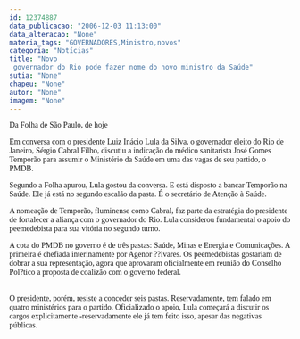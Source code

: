```yaml
---
id: 12374887
data_publicacao: "2006-12-03 11:13:00"
data_alteracao: "None"
materia_tags: "GOVERNADORES,Ministro,novos"
categoria: "Notícias"
title: "Novo
 governador do Rio pode fazer nome do novo ministro da Saúde"
sutia: "None"
chapeu: "None"
autor: "None"
imagem: "None"
---
```

<p><P><FONT face=Verdana>Da Folha de São Paulo, de hoje</FONT></P></p>
<p><P><FONT face=Verdana>Em conversa com o presidente Luiz Inácio Lula da Silva, o governador eleito do Rio de Janeiro, Sérgio Cabral Filho, discutiu a indicação do médico sanitarista José Gomes Temporão para assumir o Ministério da Saúde em uma das vagas de seu partido, o PMDB.<BR></FONT></P></p>
<p><P><FONT face=Verdana>Segundo a Folha apurou, Lula gostou da conversa. E está disposto a bancar Temporão na Saúde. Ele já está no segundo escalão da pasta. É o secretário de Atenção à Saúde.<BR></FONT></P></p>
<p><P><FONT face=Verdana>A nomeação de Temporão, fluminense como Cabral, faz parte da estratégia do presidente de fortalecer a aliança com o governador do Rio. Lula considerou fundamental o apoio do peemedebista para sua vitória no segundo turno.<BR></FONT></P></p>
<p><P><FONT face=Verdana>A cota do PMDB no governo é de três pastas: Saúde, Minas e Energia e Comunicações. A primeira é chefiada interinamente por Agenor ??lvares. Os peemedebistas gostariam de dobrar a sua representação, agora que aprovaram oficialmente em reunião do Conselho Pol?tico a proposta de coalizão com o governo federal.</FONT></P></p>
<p><P><BR><FONT face=Verdana>O presidente, porém, resiste a conceder seis pastas. Reservadamente, tem falado em quatro ministérios para o partido. Oficializado o apoio, Lula começará a discutir os cargos explicitamente -reservadamente ele já tem feito isso, apesar das negativas públicas.</FONT></P> </p>
